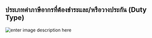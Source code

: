 ## ประเภทค่าภาษีอากรที่ต้องชำระและ/หรือวางประกัน  (Duty Type)  

![enter image description here](https://github.com/yosarawut/KnowledgeCenter/raw/master/KnowledgeCenter/e-Customs/e-Import/e-Import-manual/img/e-Import_2018png_Page122.png)
<!--stackedit_data:
eyJoaXN0b3J5IjpbMTY2MTQ2MDE0MF19
-->